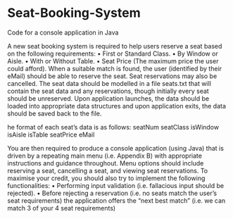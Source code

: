 # Seat-Booking-System
Code for a console application in Java

A new seat booking system is required to help users reserve a seat based on the following requirements:
• First or Standard Class.
• By Window or Aisle.
• With or Without Table.
• Seat Price (The maximum price the user could afford).
When a suitable match is found, the user (identified by their eMail) should be able to reserve the seat. Seat
reservations may also be cancelled. The seat data should be modelled in a file seats.txt that will contain the seat
data and any reservations, though initially every seat should be unreserved. Upon application launches, the data
should be loaded into appropriate data structures and upon application exits, the data should be saved back to the
file.


he format of each seat’s data is as follows:
seatNum seatClass isWindow isAisle isTable seatPrice eMail

You are then required to produce a console application (using Java) that is driven by a repeating main menu (i.e.
Appendix B) with appropriate instructions and guidance throughout. Menu options should include reserving a seat,
cancelling a seat, and viewing seat reservations.
To maximise your credit, you should also try to implement the following functionalities:
• Performing input validation (i.e. fallacious input should be rejected).
• Before rejecting a reservation (i.e. no seats match the user’s seat
requirements) the application offers the “next best match”
(i.e. we can match 3 of your 4 seat requirements)
